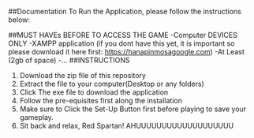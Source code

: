 ##Documentation
To Run the Application, please follow the instructions below:

##MUST HAVEs BEFORE TO ACCESS THE GAME
-Computer DEVICES ONLY
-XAMPP application
(if you dont have this yet, it is important so please download it here first: https://hanapinmosagoogle.com)
-At Least (2gb of space)
-...
##INSTRUCTIONS
1. Download the zip file of this repository
2. Extract the file to your computer(Desktop or any folders)
3. Click The exe file to download the application
4. Follow the pre-equisites first along the installation
5. Make sure to Click the Set-Up Button first before playing to save your gameplay.
6. Sit back and relax, Red Spartan! AHUUUUUUUUUUUUUUUUUUU
